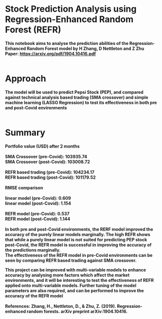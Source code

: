 # <strong>Stock Prediction Analysis using Regression-Enhanced Random Forest (REFR)<strong>

This notebook aims to analyse the prediction abilities of the Regression-Enhanced Random Forest model by H Zhang, D Nettleton and Z Zhu 
<br>Paper: https://arxiv.org/pdf/1904.10416.pdf<br>
<br>
# <strong>Approach</strong><br>
The model will be used to predict Pepsi Stock (PEP), and compared against technical analysis based trading (SMA crossover) and simple machine learning (LASSO Regression) to test its effectiveness in both pre and post-Covid environments<br>
<br>
# <strong>Summary</strong>
<strong>Portfolio value (USD) after 2 months</strong><br> 
<br>
SMA Crossover (pre-Covid): 103935.74 <br>
SMA Crossover (post-Covid): 103008.72 <br>
<br>
REFR based trading (pre-Covid): 104234.17 <br>
REFR based trading (post-Covid): 101179.52 <br>
<br>
<strong>RMSE comparison</strong><br>
<br>
linear model (pre-Covid): 0.609 <br>
linear model (post-Covid): 1.154 <br>
<br>
REFR model (pre-Covid): 0.537 <br>
REFR model (post-Covid): 1.144 <br>
<br>
In both pre and post-Covid environments, the RERF model improved the accuracy of the purely linear models marginally. The high REFR shows that while a purely linear model is not suited for predicting PEP stock post-Covid, the REFR model is successful in improving the accuracy of the predictions marginally. <br>
The effectiveness of the REFR model in pre-Covid environments can be seen by comparing REFR based trading against SMA crossover. <br>
    
This project can be improved with multi-variable models to enhance accuracy by analysing more factors which affect the market environments, and it will be interesting to test the effectiveness of REFR applied onto multi-variable models. Further tuning of the model parameters are also required, and can be performed to improve the accuracy of the REFR model <br>
<br>
References: Zhang, H., Nettleton, D., & Zhu, Z. (2019). Regression-enhanced random forests. arXiv preprint arXiv:1904.10416.
